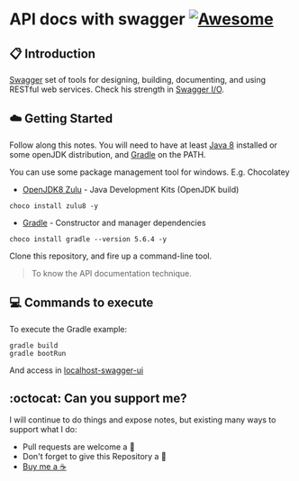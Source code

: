 # API docs with swagger [![Awesome](https://awesome.re/badge-flat.svg)](https://awesome.re)

## :clipboard: Introduction

[Swagger](https://es.wikipedia.org/wiki/Swagger_(software)) set of tools for designing, building, documenting, and using RESTful web services. Check his strength in [Swagger I/O](https://swagger.io/).

## :cloud: Getting Started

Follow along this notes. You will need to have at least [Java 8](https://www.oracle.com/java/technologies/javase/javase-jdk8-downloads.html) installed or some openJDK distribution, and [Gradle](https://gradle.org/) on the PATH. 

You can use some package management tool for windows. E.g. Chocolatey

*	[OpenJDK8 Zulu](https://azul.com) - Java Development Kits (OpenJDK build)

```
choco install zulu8 -y
```

*	[Gradle](https://gradle.org/) - Constructor and manager dependencies

```
choco install gradle --version 5.6.4 -y
```

Clone this repository, and fire up a command-line tool.

> To know the API documentation technique.

## :computer: Commands to execute

To execute the Gradle example:

```
gradle build
gradle bootRun
```

And access in [localhost-swagger-ui](http://localhost:8080/swagger-ui/)

## :octocat: Can you support me?

I will continue to do things and expose notes, but existing many ways to support what I do:
* Pull requests are welcome a :dizzy:
* Don't forget to give this Repository a :star2:
* <a href="https://www.buymeacoffee.com/pedringcoding" title="Donate to this content using BuyMeACoffee">Buy me a :coffee:</a>
